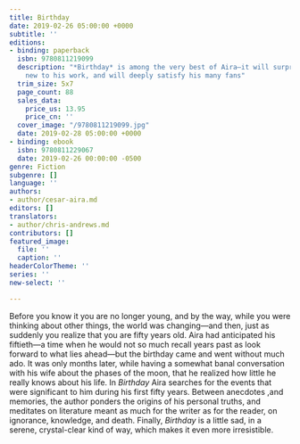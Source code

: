 ```yaml
---
title: Birthday
date: 2019-02-26 05:00:00 +0000
subtitle: ''
editions:
- binding: paperback
  isbn: 9780811219099
  description: "*Birthday* is among the very best of Aira—it will surprise readers
    new to his work, and will deeply satisfy his many fans"
  trim_size: 5x7
  page_count: 88
  sales_data:
    price_us: 13.95
    price_cn: ''
  cover_image: "/9780811219099.jpg"
  date: 2019-02-28 05:00:00 +0000
- binding: ebook
  isbn: 9780811229067
  date: 2019-02-26 00:00:00 -0500
genre: Fiction
subgenre: []
language: ''
authors:
- author/cesar-aira.md
editors: []
translators:
- author/chris-andrews.md
contributors: []
featured_image:
  file: ''
  caption: ''
headerColorTheme: ''
series: ''
new-select: ''

---
```

Before you know it you are no longer young, and by the way, while you were thinking about other things, the world was changing—and then, just as suddenly you realize that you are fifty years old. Aira had anticipated his fiftieth—a time when he would not so much recall years past as look forward to what lies ahead—but the birthday came and went without much ado. It was only months later, while having a somewhat banal conversation with his wife about the phases of the moon, that he realized how little he really knows about his life. In _Birthday_ Aira searches for the events that were significant to him during his first fifty years. Between anecdotes ,and memories, the author ponders the origins of his personal truths, and meditates on literature meant as much for the writer as for the reader, on ignorance, knowledge, and death. Finally, _Birthday_ is a little sad, in a serene, crystal-clear kind of way, which makes it even more irresistible.